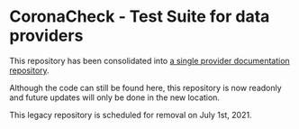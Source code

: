 # CoronaCheck - Test Suite for data providers

This repository has been consolidated into [a single provider documentation repository](https://github.com/minvws/nl-covid19-coronacheck-provider-docs).

Although the code can still be found here, this repository is now readonly and future updates will only be done in the new location.

This legacy repository is scheduled for removal on July 1st, 2021.
